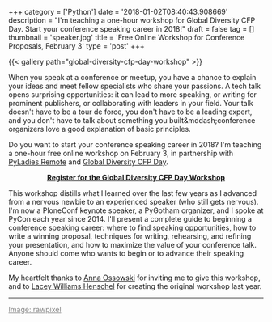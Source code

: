 +++
category = ['Python']
date = '2018-01-02T08:40:43.908669'
description = "I'm teaching a one-hour workshop for Global Diversity CFP Day. Start your conference speaking career in 2018!"
draft = false
tag = []
thumbnail = 'speaker.jpg'
title = 'Free Online Workshop for Conference Proposals, February 3'
type = 'post'
+++

{{< gallery path="global-diversity-cfp-day-workshop" >}}

When you speak at a conference or meetup, you have a chance to explain your ideas and meet fellow specialists who share your passions. A tech talk opens surprising opportunities: it can lead to more speaking, or writing for prominent publishers, or collaborating with leaders in your field. Your talk doesn't have to be a tour de force, you don't have to be a leading expert, and you don't have to talk about something you built&mddash;conference organizers love a good explanation of basic principles.

Do you want to start your conference speaking career in 2018? I'm teaching a one-hour free online workshop on February 3, in partnership with [PyLadies Remote](http://remote.pyladies.com/) and [Global Diversity CFP Day](https://www.globaldiversitycfpday.com/).

<div style="text-align: center">
<p>
<a style="font-weight: bold; text-decoration: underline" href="https://www.eventbrite.com/e/global-diversity-cfp-day-workshop-with-a-jesse-jiryu-davis-tickets-41582194463">Register for the Global Diversity CFP Day Workshop</a>
</p>
</div>

This workshop distills what I learned over the last few years as I advanced from a nervous newbie to an experienced speaker (who still gets nervous). I'm now a PloneConf keynote speaker, a PyGotham organizer, and I spoke at PyCon each year since 2014. I'll present a complete guide to beginning a conference speaking career: where to find speaking opportunities, how to write a winning proposal, techniques for writing, rehearsing, and refining your presentation, and how to maximize the value of your conference talk. Anyone should come who wants to begin or to advance their speaking career.

My heartfelt thanks to [Anna Ossowski](http://anna-oz.tumblr.com/) for inviting me to give this workshop, and to [Lacey Williams Henschel](https://twitter.com/laceynwilliams) for creating the original workshop last year.

***

<a style="color: gray" href="https://www.123rf.com/photo_89682635_a-middle-age-african-descent-woman-speaking-into-a-microphone.html">Image: rawpixel</a>
